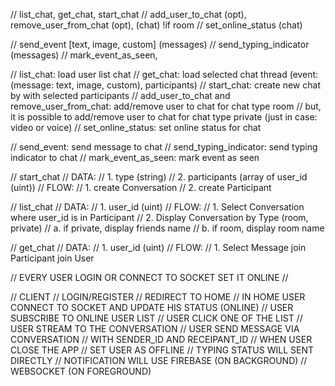 // list_chat, get_chat, start_chat
// add_user_to_chat (opt), remove_user_from_chat (opt), (chat) !if room
// set_online_status (chat)

// send_event [text, image, custom] (messages)
// send_typing_indicator (messages)
// mark_event_as_seen,

// list_chat: load user list chat
// get_chat: load selected chat thread (event: (message: text, image, custom), participants)
// start_chat: create new chat by with selected participants
// add_user_to_chat and remove_user_from_chat: add/remove user to chat for chat type room
// but, it is possible to add/remove user to chat for chat type private (just in case: video or voice)
// set_online_status: set online status for chat

// send_event: send message to chat
// send_typing_indicator: send typing indicator to chat
// mark_event_as_seen: mark event as seen

// start_chat
// DATA:
// 1. type (string)
// 2. participants (array of user_id (uint))
// FLOW:
// 1. create Conversation
// 2. create Participant

// list_chat
// DATA:
// 1. user_id (uint)
// FLOW:
// 1. Select Conversation where user_id is in Participant
// 2. Display Conversation by Type (room, private)
//		a. if private, display friends name
//		b. if room, display room name

// get_chat
// DATA:
// 1. user_id (uint)
// FLOW:
// 1. Select Message join Participant join User

// EVERY USER LOGIN OR CONNECT TO SOCKET SET IT ONLINE
//

// CLIENT
// LOGIN/REGISTER
// REDIRECT TO HOME
// IN HOME USER CONNECT TO SOCKET AND UPDATE HIS STATUS (ONLINE)
// USER SUBSCRIBE TO ONLINE USER LIST
// USER CLICK ONE OF THE LIST
// USER STREAM TO THE CONVERSATION
// USER SEND MESSAGE VIA CONVERSATION
// WITH SENDER_ID AND RECEIPANT_ID
// WHEN USER CLOSE THE APP
// SET USER AS OFFLINE
// TYPING STATUS WILL SENT DIRECTLY
// NOTIFICATION WILL USE FIREBASE (ON BACKGROUND)
// WEBSOCKET (ON FOREGROUND)
